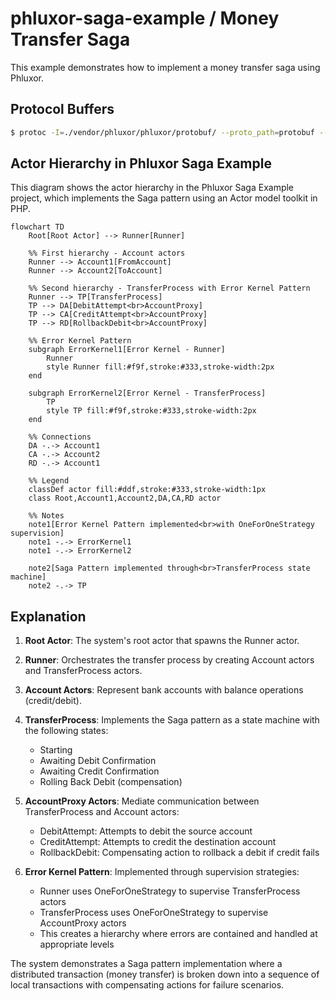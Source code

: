 # phluxor-saga-example / Money Transfer Saga

This example demonstrates how to implement a money transfer saga using Phluxor.

## Protocol Buffers 

```bash
$ protoc -I=./vendor/phluxor/phluxor/protobuf/ --proto_path=protobuf --php_out=src protobuf/*.proto
```

## Actor Hierarchy in Phluxor Saga Example

This diagram shows the actor hierarchy in the Phluxor Saga Example project, which implements the Saga pattern using an Actor model toolkit in PHP.

```mermaid
flowchart TD
    Root[Root Actor] --> Runner[Runner]
    
    %% First hierarchy - Account actors
    Runner --> Account1[FromAccount]
    Runner --> Account2[ToAccount]
    
    %% Second hierarchy - TransferProcess with Error Kernel Pattern
    Runner --> TP[TransferProcess]
    TP --> DA[DebitAttempt<br>AccountProxy]
    TP --> CA[CreditAttempt<br>AccountProxy]
    TP --> RD[RollbackDebit<br>AccountProxy]
    
    %% Error Kernel Pattern
    subgraph ErrorKernel1[Error Kernel - Runner]
        Runner
        style Runner fill:#f9f,stroke:#333,stroke-width:2px
    end
    
    subgraph ErrorKernel2[Error Kernel - TransferProcess]
        TP
        style TP fill:#f9f,stroke:#333,stroke-width:2px
    end
    
    %% Connections
    DA -.-> Account1
    CA -.-> Account2
    RD -.-> Account1
    
    %% Legend
    classDef actor fill:#ddf,stroke:#333,stroke-width:1px
    class Root,Account1,Account2,DA,CA,RD actor
    
    %% Notes
    note1[Error Kernel Pattern implemented<br>with OneForOneStrategy supervision]
    note1 -.-> ErrorKernel1
    note1 -.-> ErrorKernel2
    
    note2[Saga Pattern implemented through<br>TransferProcess state machine]
    note2 -.-> TP
```

## Explanation

1. **Root Actor**: The system's root actor that spawns the Runner actor.

2. **Runner**: Orchestrates the transfer process by creating Account actors and TransferProcess actors.

3. **Account Actors**: Represent bank accounts with balance operations (credit/debit).

4. **TransferProcess**: Implements the Saga pattern as a state machine with the following states:
    - Starting
    - Awaiting Debit Confirmation
    - Awaiting Credit Confirmation
    - Rolling Back Debit (compensation)

5. **AccountProxy Actors**: Mediate communication between TransferProcess and Account actors:
    - DebitAttempt: Attempts to debit the source account
    - CreditAttempt: Attempts to credit the destination account
    - RollbackDebit: Compensating action to rollback a debit if credit fails

6. **Error Kernel Pattern**: Implemented through supervision strategies:
    - Runner uses OneForOneStrategy to supervise TransferProcess actors
    - TransferProcess uses OneForOneStrategy to supervise AccountProxy actors
    - This creates a hierarchy where errors are contained and handled at appropriate levels

The system demonstrates a Saga pattern implementation where a distributed transaction (money transfer) is broken down into a sequence of local transactions with compensating actions for failure scenarios.
